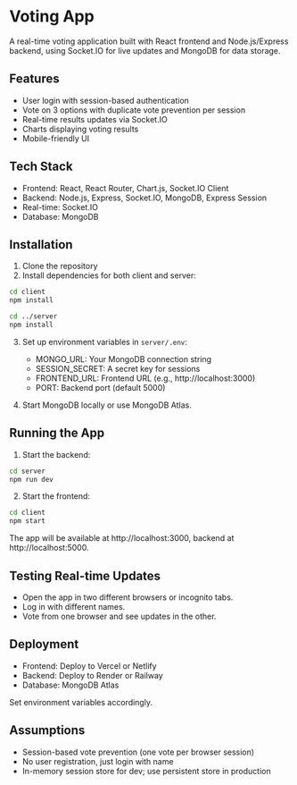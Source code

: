 # Voting App

A real-time voting application built with React frontend and Node.js/Express backend, using Socket.IO for live updates and MongoDB for data storage.

## Features

- User login with session-based authentication
- Vote on 3 options with duplicate vote prevention per session
- Real-time results updates via Socket.IO
- Charts displaying voting results
- Mobile-friendly UI

## Tech Stack

- Frontend: React, React Router, Chart.js, Socket.IO Client
- Backend: Node.js, Express, Socket.IO, MongoDB, Express Session
- Real-time: Socket.IO
- Database: MongoDB

## Installation

1. Clone the repository
2. Install dependencies for both client and server:

```bash
cd client
npm install

cd ../server
npm install
```

3. Set up environment variables in `server/.env`:
   - MONGO_URL: Your MongoDB connection string
   - SESSION_SECRET: A secret key for sessions
   - FRONTEND_URL: Frontend URL (e.g., http://localhost:3000)
   - PORT: Backend port (default 5000)

4. Start MongoDB locally or use MongoDB Atlas.

## Running the App

1. Start the backend:
```bash
cd server
npm run dev
```

2. Start the frontend:
```bash
cd client
npm start
```

The app will be available at http://localhost:3000, backend at http://localhost:5000.

## Testing Real-time Updates

- Open the app in two different browsers or incognito tabs.
- Log in with different names.
- Vote from one browser and see updates in the other.

## Deployment

- Frontend: Deploy to Vercel or Netlify
- Backend: Deploy to Render or Railway
- Database: MongoDB Atlas

Set environment variables accordingly.

## Assumptions

- Session-based vote prevention (one vote per browser session)
- No user registration, just login with name
- In-memory session store for dev; use persistent store in production
